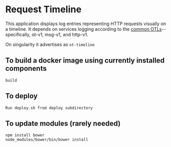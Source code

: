 Request Timeline
================

This application displays log entries representing HTTP requests
visually on a timeline.  It depends on services logging according to the
[common OTLs][1]--specifically, ot-v1, msg-v1, and http-v1.

On singularity it advertises as `ot-timeline`


To build a docker image using currently installed components
------------------------------------------------------------

	build

To deploy
---------

	Run deploy.sh from deploy subdirectory


To update modules (rarely needed)
--------------------------------

    npm install bower
    node_modules/bower/bin/bower install

[1]: https://github.com/opentable/logging-loglov3-config/tree/master/otls

